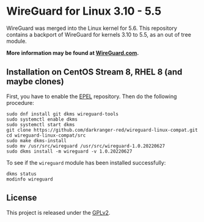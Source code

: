 # WireGuard for Linux 3.10 - 5.5

WireGuard was merged into the Linux kernel for 5.6. This repository contains a backport of WireGuard for kernels 3.10 to 5.5, as an out of tree module.

**More information may be found at [WireGuard.com](https://www.wireguard.com/).**

## Installation on CentOS Stream 8, RHEL 8 (and maybe clones)

First, you have to enable the [EPEL](https://docs.fedoraproject.org/en-US/epel/) repository. Then do the following procedure:
```
sudo dnf install git dkms wireguard-tools
sudo systemctl enable dkms
sudo systemctl start dkms
git clone https://github.com/darkranger-red/wireguard-linux-compat.git
cd wireguard-linux-compat/src
sudo make dkms-install
sudo mv /usr/src/wireguard /usr/src/wireguard-1.0.20220627
sudo dkms install -m wireguard -v 1.0.20220627
```

To see if the `wireguard` module has been installed successfully:
```
dkms status
modinfo wireguard
```

## License

This project is released under the [GPLv2](COPYING).
